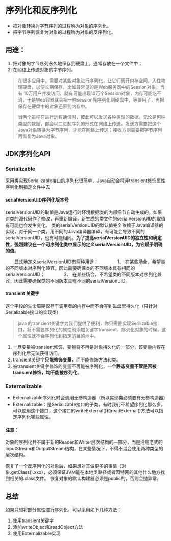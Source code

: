 # 序列化和反序列化

- 把对象转换为字节序列的过程称为对象的序列化。
- 把字节序列恢复为对象的过程称为对象的反序列化。

## 用途：

1. 把对象的字节序列永久地保存到硬盘上，通常存放在一个文件中；
2. 在网络上传送对象的字节序列。

> 在很多应用中，需要对某些对象进行序列化，让它们离开内存空间，入住物理硬盘，以便长期保存。比如最常见的是Web服务器中的Session对象，当有 10万用户并发访问，就有可能出现10万个Session对象，内存可能吃不消，于是Web容器就会把一些session先序列化到硬盘中，等要用了，再把保存在硬盘中的对象还原到内存中。
>
> 当两个进程在进行远程通信时，彼此可以发送各种类型的数据。无论是何种类型的数据，都会以二进制序列的形式在网络上传送。发送方需要把这个Java对象转换为字节序列，才能在网络上传送；接收方则需要把字节序列再恢复为Java对象。



## JDK序列化API



### Serializable

采用类实现Serializable接口的序列化很简单，Java自动会将非transient修饰属性序列化到指定文件中去

#### serialVersionUID序列化版本号

serialVersionUID的取值是Java运行时环境根据类的内部细节自动生成的。如果对类的源代码作了修改，再重新编译，新生成的类文件的serialVersionUID的取值有可能也会发生变化。
类的serialVersionUID的默认值完全依赖于Java编译器的实现，对于同一个类，用不同的Java编译器编译，有可能会导致不同的 serialVersionUID，也有可能相同。**为了提高serialVersionUID的独立性和确定性，强烈建议在一个可序列化类中显示的定义serialVersionUID，为它赋予明确的值**。

　　显式地定义serialVersionUID有两种用途：
　　　　1、 在某些场合，希望类的不同版本对序列化兼容，因此需要确保类的不同版本具有相同的serialVersionUID；
　　　　2、 在某些场合，不希望类的不同版本对序列化兼容，因此需要确保类的不同版本具有不同的serialVersionUID。

#### transient 关键字

这个字段的生命周期仅存于调用者的内存中而不会写到磁盘里持久化（只针对Serializable接口的实现类）

> java 的transient关键字为我们提供了便利，你只需要实现Serilizable接口，将不需要序列化的属性前添加关键字transient，序列化对象的时候，这个属性就不会序列化到指定的目的地中。

1. 一旦变量被transient修饰，变量将不再是对象持久化的一部分，该变量内容在序列化后无法获得访问。
2. transient关键字**只能修饰变量**，而不能修饰方法和类。
3. 被transient关键字修饰的变量不再能被序列化，**一个静态变量不管是否被transient修饰，均不能被序列化**。



### Externalizable

- Externalizable序列化时会调用无参构造器（所以实现类必须要有无参构造器）
- Externalizable：是Serializable接口的子类，有时我们不希望序列化那么多，可以使用这个接口，这个接口的writeExternal()和readExternal()方法可以指定序列化哪些属性。

#### 注意：

对象的序列化并不属于新的Reader和Writer层次结构的一部分，而是沿用老式的InputStream和OutputStream结构，在某些情况下，不得不混合使用两种类型的层次结构。

恢复了一个反序列化的对象后，如果想对其做更多的事情（对象.getClass().xxx），必须保证JVM能在本地类路径或者因特网的其他什么地方找到相关的.class文件。
恢复对象的默认构建器必须是public的，否则会抛异常。



## 总结

如果只想将部分属性进行序列化，可以采用如下几种方法：

1. 使用transient关键字
2. 添加writeObject和readObject方法
3. 使用Externalizable实现